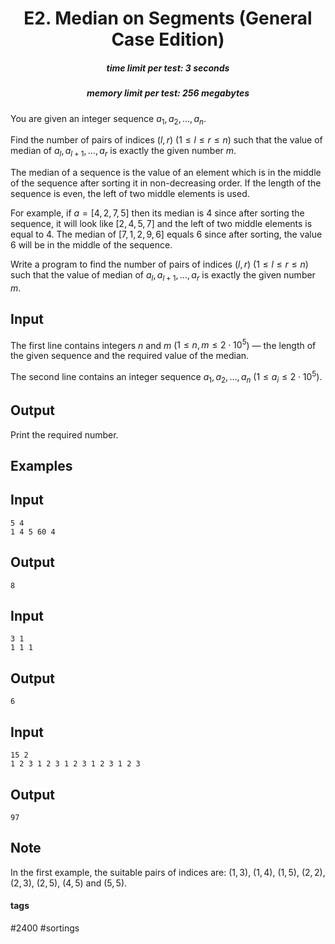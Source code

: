 <h1 style='text-align: center;'> E2. Median on Segments (General Case Edition)</h1>

<h5 style='text-align: center;'>time limit per test: 3 seconds</h5>
<h5 style='text-align: center;'>memory limit per test: 256 megabytes</h5>

You are given an integer sequence $a_1, a_2, \dots, a_n$.

Find the number of pairs of indices $(l, r)$ ($1 \le l \le r \le n$) such that the value of median of $a_l, a_{l+1}, \dots, a_r$ is exactly the given number $m$.

The median of a sequence is the value of an element which is in the middle of the sequence after sorting it in non-decreasing order. If the length of the sequence is even, the left of two middle elements is used.

For example, if $a=[4, 2, 7, 5]$ then its median is $4$ since after sorting the sequence, it will look like $[2, 4, 5, 7]$ and the left of two middle elements is equal to $4$. The median of $[7, 1, 2, 9, 6]$ equals $6$ since after sorting, the value $6$ will be in the middle of the sequence.

Write a program to find the number of pairs of indices $(l, r)$ ($1 \le l \le r \le n$) such that the value of median of $a_l, a_{l+1}, \dots, a_r$ is exactly the given number $m$.

## Input

The first line contains integers $n$ and $m$ ($1 \le n,m \le 2\cdot10^5$) — the length of the given sequence and the required value of the median.

The second line contains an integer sequence $a_1, a_2, \dots, a_n$ ($1 \le a_i \le 2\cdot10^5$).

## Output

Print the required number.

## Examples

## Input


```
5 4  
1 4 5 60 4  

```
## Output


```
8  

```
## Input


```
3 1  
1 1 1  

```
## Output


```
6  

```
## Input


```
15 2  
1 2 3 1 2 3 1 2 3 1 2 3 1 2 3  

```
## Output


```
97  

```
## Note

In the first example, the suitable pairs of indices are: $(1, 3)$, $(1, 4)$, $(1, 5)$, $(2, 2)$, $(2, 3)$, $(2, 5)$, $(4, 5)$ and $(5, 5)$.



#### tags 

#2400 #sortings 